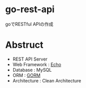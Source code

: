 # go-rest-api
 goでRESTful APIの作成

# Abstruct
- REST API Server
- Web Framework : [Echo](https://echo.labstack.com/)
- Database : MySQL
- ORM : [GORM](https://github.com/go-gorm/gorm)
- Architecture : Clean Architecture